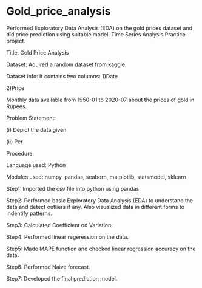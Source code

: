 # Gold_price_analysis
Performed Exploratory Data Analysis (EDA) on the gold prices dataset and did price prediction using suitable model.
Time Series Analysis Practice project.

Title: Gold Price Analysis

Dataset:
Aquired a random dataset from kaggle.

Dataset info: 
It contains two columns:
1)Date

2)Price

Monthly data available from 1950-01 to 2020-07 about the prices of gold in Rupees.

Problem Statement:

(i) Depict the data given

(ii) Per

Procedure:

Language used: Python

Modules used:
numpy, pandas, seaborn, matplotlib, statsmodel, sklearn

Step1: Imported the csv file into python using pandas 

Step2: Performed basic Exploratory Data Analysis (EDA) to understand the data and detect outliers if any. Also visualized data in different forms to indentify patterns.

Step3: Calculated Coefficient od Variation.

Step4: Performed linear regeression on the data.

Step5: Made MAPE function and checked linear regression accuracy on the data.

Step6: Performed Naive forecast.

Step7: Developed the final prediction model.
